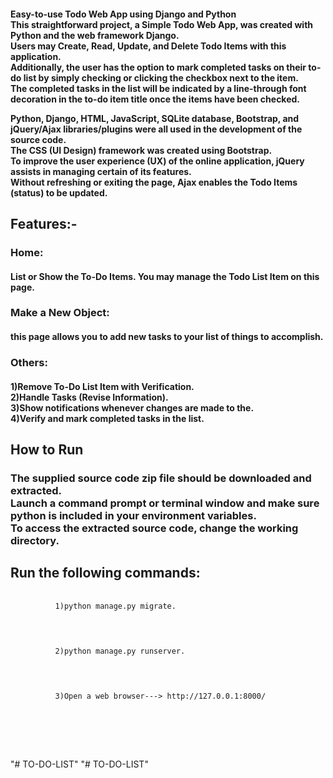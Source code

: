 <h4>
Easy-to-use Todo Web App using Django and Python<br>This straightforward project, a Simple Todo Web App, was created with Python and the web framework Django.<br>Users may Create, Read, Update, and Delete Todo Items with this application.<br>Additionally, the user has the option to mark completed tasks on their to-do list by simply checking or clicking the checkbox next to the item.<br>The completed tasks in the list will be indicated by a line-through font decoration in the to-do item title once the items have been checked.<br>

Python, Django, HTML, JavaScript, SQLite database, Bootstrap, and jQuery/Ajax libraries/plugins were all used in the development of the source code.<br>The CSS (UI Design) framework was created using Bootstrap.<br>To improve the user experience (UX) of the online application, jQuery assists in managing certain of its features.<br>Without refreshing or exiting the page, Ajax enables the Todo Items (status) to be updated.<br>

</h4>
<!--------------------------------------------------------------------->

<h2>Features:-</h2>

<h3>Home:</h3>
<h4>
List or Show the To-Do Items. You may manage the Todo List Item on this page.
</h4>
<h3>Make a New Object:</h3>
<h4>
this page allows you to add new tasks to your list of things to accomplish.
</h4>
<h3>Others:</h3>
<h4>
 1)Remove To-Do List Item with Verification.<br>
 2)Handle Tasks (Revise Information).<br>
 3)Show notifications whenever changes are made to the.<br>
 4)Verify and mark completed tasks in the list.<br>
</h4>
<!--------------------------------------------------------------------->

<h2>How to Run</h2>
<h3>
The supplied source code zip file should be downloaded and extracted. <br>
Launch a command prompt or terminal window and make sure python is included in your environment variables.<br>
To access the extracted source code, change the working directory.<br>
</h3>

<h2>Run the following commands:</h2>

<pre>
    <code>
          1)python manage.py migrate.<br>
    </code>
</pre>
<pre>
    <code>
          2)python manage.py runserver.<br>
    </code>
</pre>
<pre>
    <code>
          3)Open a web browser---> http://127.0.0.1:8000/<br>
    </code>
</pre>


<br><br><br>
"# TO-DO-LIST" 
"# TO-DO-LIST" 
